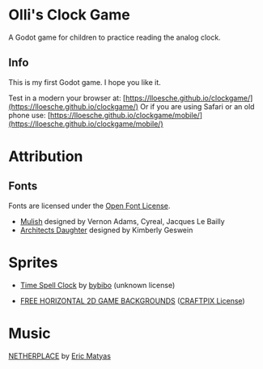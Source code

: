 # Olli's Clock Game
A Godot game for children to practice reading the analog clock.

## Info
This is my first Godot game. I hope you like it.

Test in a modern your browser at: [https://lloesche.github.io/clockgame/](https://lloesche.github.io/clockgame/)
Or if you are using Safari or an old phone use: [https://lloesche.github.io/clockgame/mobile/](https://lloesche.github.io/clockgame/mobile/)

# Attribution
## Fonts
Fonts are licensed under the [Open Font License](https://scripts.sil.org/cms/scripts/page.php?site_id=nrsi&id=OFL).

* [Mulish](https://fonts.google.com/specimen/Mulish) designed by Vernon Adams, Cyreal, Jacques Le Bailly
* [Architects Daughter](https://fonts.google.com/specimen/Architects+Daughter) designed by Kimberly Geswein

# Sprites
* [Time Spell Clock](https://bybibo.itch.io/time-spell-clock) by [bybibo](https://bybibo.itch.io/) (unknown license)


* [FREE HORIZONTAL 2D GAME BACKGROUNDS](https://craftpix.net/freebies/free-horizontal-2d-game-backgrounds/) ([CRAFTPIX License](https://craftpix.net/file-licenses/))

# Music
[NETHERPLACE](https://soundimage.org/fantasywonder/) by [Eric Matyas](www.soundimage.org)
